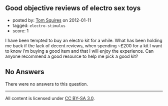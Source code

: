 ## Good objective reviews of electro sex toys

- posted by: [Tom Squires](https://stackexchange.com/users/-1/48-tom-squires) on 2012-01-11
- tagged: `electro-stimulus`
- score: 1

I have been tempted to buy an electro kit for a while. What has been holding me back if the lack of decent reviews, when spending ~£200 for a kit I want to know i'm buying a good item and that I will enjoy the experience. Can anyone recommend a good resource to help me pick a good kit?

## No Answers

There were no answers to this question.


---

All content is licensed under [CC BY-SA 3.0](https://creativecommons.org/licenses/by-sa/3.0/).

